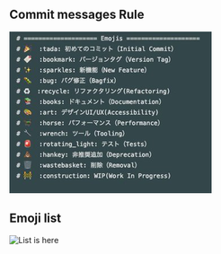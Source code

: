 ## Commit messages Rule

![commit_message](./img/commit_message.jpg)

## Emoji list

![List is here](https://www.webfx.com/tools/emoji-cheat-sheet/)
